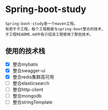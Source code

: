 # Spring-boot-study

```
Spring-boot-study是一个maven工程。
有若干子工程，每个工程都是与spring-boot整合的技术，
子工程README.md中有介绍该工程使用了那些技术。
```
## 使用的技术栈
- [x] 整合mybatis
- [x] 整合swagger-ui
- [x] 整合redis集群高可用
- [ ] 整合elasticsearch
- [ ] 整合http-client
- [ ] 整合mongodb
- [ ] 整合stringTemplate

